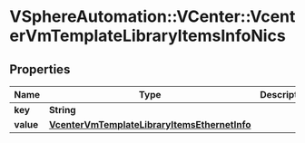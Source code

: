 # VSphereAutomation::VCenter::VcenterVmTemplateLibraryItemsInfoNics

## Properties
Name | Type | Description | Notes
------------ | ------------- | ------------- | -------------
**key** | **String** |  | [optional] 
**value** | [**VcenterVmTemplateLibraryItemsEthernetInfo**](VcenterVmTemplateLibraryItemsEthernetInfo.md) |  | [optional] 


